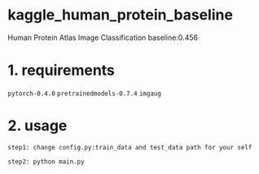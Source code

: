 # kaggle_human_protein_baseline

Human Protein Atlas Image Classification baseline:0.456

# 1. requirements

`pytorch-0.4.0` `pretrainedmodels-0.7.4` `imgaug`

# 2. usage

`step1: change config.py:train_data and test_data path for your self `

`step2: python main.py`

